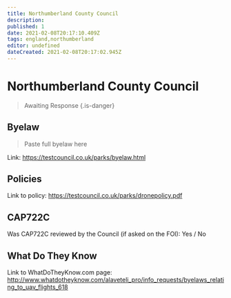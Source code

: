 ```yaml
---
title: Northumberland County Council
description:
published: 1
date: 2021-02-08T20:17:10.409Z
tags: england,northumberland
editor: undefined
dateCreated: 2021-02-08T20:17:02.945Z
---
```


# Northumberland County Council
>  Awaiting Response
> {.is-danger}

## Byelaw
> Paste full byelaw here

Link:
https://testcouncil.co.uk/parks/byelaw.html

## Policies
Link to policy:
https://testcouncil.co.uk/parks/dronepolicy.pdf

## CAP722C

Was CAP722C reviewed by the Council (if asked on the FOI): Yes / No

## What Do They Know

Link to WhatDoTheyKnow.com page:
http://www.whatdotheyknow.com/alaveteli_pro/info_requests/byelaws_relating_to_uav_flights_618

